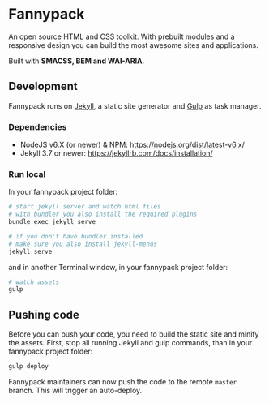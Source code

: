 # Fannypack

An open source HTML and CSS toolkit. With prebuilt modules and a responsive design you can build the most awesome sites and applications.

Built with **SMACSS, BEM and WAI-ARIA**.

## Development

Fannypack runs on [Jekyll](https://jekyllrb.com/), a static site generator and [Gulp](https://gulpjs.com/) as task manager.

### Dependencies
- NodeJS v6.X (or newer) & NPM: https://nodejs.org/dist/latest-v6.x/
- Jekyll 3.7 or newer: https://jekyllrb.com/docs/installation/

### Run local

In your fannypack project folder:
```bash
# start jekyll server and watch html files
# with bundler you also install the required plugins
bundle exec jekyll serve

# if you don't have bundler installed
# make sure you also install jekyll-menus
jekyll serve
```
and in another Terminal window, in your fannypack project folder:
```bash
# watch assets
gulp
```

## Pushing code

Before you can push your code, you need to build the static site and minify the assets.
First, stop all running Jekyll and gulp commands, than in your fannypack project folder:
```bash
gulp deploy
```

Fannypack maintainers can now push the code to the remote `master` branch. This will trigger an auto-deploy.
